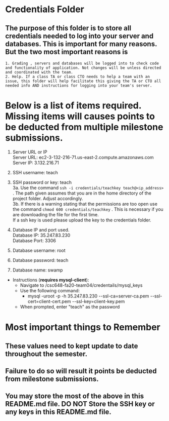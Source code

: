 # Credentials Folder

## The purpose of this folder is to store all credentials needed to log into your server and databases. This is important for many reasons. But the two most important reasons is
    1. Grading , servers and databases will be logged into to check code and functionality of application. Not changes will be unless directed and coordinated with the team.
    2. Help. If a class TA or class CTO needs to help a team with an issue, this folder will help facilitate this giving the TA or CTO all needed info AND instructions for logging into your team's server. 


# Below is a list of items required. Missing items will causes points to be deducted from multiple milestone submissions.

1. Server URL or IP <br>
Server URL: ec2-3-132-216-71.us-east-2.compute.amazonaws.com <br>
Server IP: 3.132.216.71
2. SSH username: teach
3. SSH password or key: teach <br>
    3a. Use the command `ssh -i credentials/teachkey teach@<ip_address>` . The path given assumes that you are in the home directory of the project folder. Adjust accordingly. <br>
    3b. If there is a warning stating that the permissions are too open use the command `chmod 600 credentials/teachkey` . This is necessary if you are downloading the file for the first time.
    <br> If a ssh key is used please upload the key to the credentials folder.

4. Database IP and port used. <br>
Database IP: 35.247.83.230 <br>
Database Port: 3306
5. Database username: root
6. Database password: teach
7. Database name: swamp
  - Instructions (<strong>requires mysql-client</strong>): 
    - Navigate to /csc648-fa20-team04/credentails/mysql_keys
    - Use the following command: 
        - mysql -uroot -p -h 35.247.83.230 --ssl-ca=server-ca.pem --ssl-cert=client-cert.pem --ssl-key=client-key.pem
    - When prompted, enter "teach" as the password

# Most important things to Remember
## These values need to kept update to date throughout the semester. <br>
## <strong>Failure to do so will result it points be deducted from milestone submissions.</strong><br>
## You may store the most of the above in this README.md file. DO NOT Store the SSH key or any keys in this README.md file.
